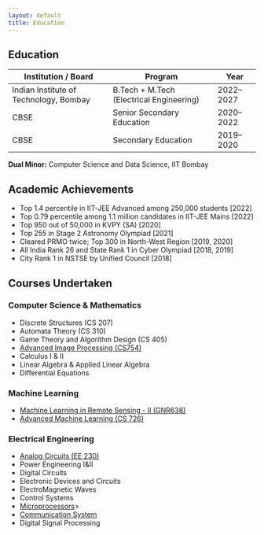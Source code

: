 ```yaml
---
layout: default
title: Education
---
```


<div class="section">
  <h2>Education</h2>

  <table>
    <thead>
      <tr>
        <th>Institution / Board</th>
        <th>Program</th>
        <th>Year</th>
      </tr>
    </thead>
    <tbody>
      <tr>
        <td>Indian Institute of Technology, Bombay</td>
        <td>B.Tech + M.Tech (Electrical Engineering)</td>
        <td>2022–2027</td>
      </tr>
      <tr>
        <td>CBSE</td>
        <td>Senior Secondary Education</td>
        <td>2020–2022</td>
      </tr>
      <tr>
        <td>CBSE</td>
        <td>Secondary Education</td>
        <td>2019–2020</td>
      </tr>
    </tbody>
  </table>

  <p><strong>Dual Minor:</strong> Computer Science and Data Science, IIT Bombay</p>
</div>

<div class="section">
  <h2>Academic Achievements</h2>

  <ul class="achievements">
    <li>Top 1.4 percentile in IIT-JEE Advanced among 250,000 students [2022]</li>
    <li>Top 0.79 percentile among 1.1 million candidates in IIT-JEE Mains [2022]</li>
    <li>Top 950 out of 50,000 in KVPY (SA) [2020]</li>
    <li>Top 255 in Stage 2 Astronomy Olympiad [2021]</li>
    <li>Cleared PRMO twice; Top 300 in North-West Region [2019, 2020]</li>
    <li>All India Rank 26 and State Rank 1 in Cyber Olympiad [2018, 2019]</li>
    <li>City Rank 1 in NSTSE by Unified Council [2018]</li>
  </ul>
</div>

<div class="section">
  <h2>Courses Undertaken</h2>

  <div class="course-columns">
    <div class="course-column">
      <h3>Computer Science & Mathematics</h3>
      <ul>
        <li>Discrete Structures (CS 207)</li>
        <li>Automata Theory (CS 310)</li>
        <li>Game Theory and Algorithm Design (CS 405)</li>
        <li><a href="https://github.com/NoviceCoderInfinity/CS_754_Advanced_Image_Processing">Advanced Image Processing (CS754)</a></li>
        <li>Calculus I & II</li>
        <li>Linear Algebra & Applied Linear Algebra</li>
        <li>Differential Equations</li>
      </ul>
    </div>
    <div class="course-column">
      <h3>Machine Learning</h3>
      <ul>
        <li><a href="https://github.com/NoviceCoderInfinity/GNR638_Machine_Learning_for_Remote_Sensing_II">Machine Learning in Remote Sensing - II (GNR638)</a></li>
        <li><a href="https://github.com/satushparikh/CS726-assignments">Advanced Machine Learning (CS 726)</a></li>
      </ul>
    </div>
    <div class="course-column">
        <h3>Electrical Engineering</h3>
        <ul>
            <li><a href="https://github.com/NoviceCoderInfinity/EE230_Analog_Lab">Analog Circuits (EE 230)</a></li>
            <li>Power Engineering I&II</li>
            <li>Digital Circuits</li>
            <li>Electronic Devices and Circuits</li>
            <li>ElectroMagnetic Waves</li>
            <li>Control Systems</li>
            <li><a href="https://github.com/NoviceCoderInfinity/EE_309_MicroProessor">Microprocessors</a>></li>
            <li><a href="https://github.com/NoviceCoderInfinity/EE_340_Communication_Lab_IIT_Bombay">Communication System</a></li>
            <li>Digital Signal Processing</li>
        </ul>
    </div>

  </div>
</div>
